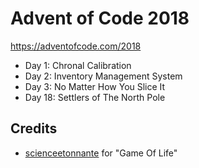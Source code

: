 Advent of Code 2018
===================

https://adventofcode.com/2018

- Day 1: Chronal Calibration
- Day 2: Inventory Management System
- Day 3: No Matter How You Slice It
- Day 18: Settlers of The North Pole


Credits
-------
- [scienceetonnante](https://github.com/scienceetonnante) for "Game Of Life"
